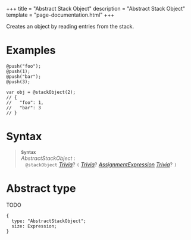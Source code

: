 +++
title = "Abstract Stack Object"
description = "Abstract Stack Object"
template = "page-documentation.html"
+++

Creates an object by reading entries from the stack.

# Examples

```
@push("foo");
@push(1);
@push("bar");
@push(3);

var obj = @stackObject(2);
// {
//   "foo": 1,
//   "bar": 3
// }
```

# Syntax

> **<sup>Syntax</sup>**\
> _AbstractStackObject_ :\
> &nbsp;&nbsp; `@stackObject` _[Trivia]_? `(` _[Trivia]_? _[AssignmentExpression]_ _[Trivia]_? `)`

# Abstract type

TODO

```
{
  type: "AbstractStackObject";
  size: Expression;
}
```

[AssignmentExpression]: @/documentation/as2/expressions/assignment-expression.md
[Trivia]: @/documentation/as2/trivia.md#trivia
